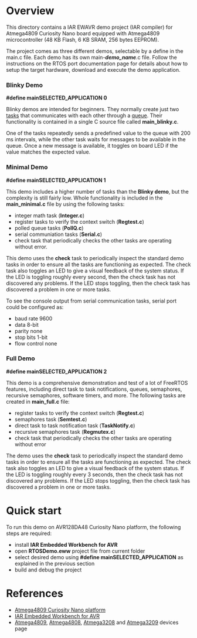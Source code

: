 
# Overview

This directory contains a IAR EWAVR demo project (IAR compiler)  for Atmega4809 Curiosity Nano board equipped with Atmega4809 microcontroller (48 KB Flash, 6 KB SRAM, 256 bytes EEPROM).  

The project comes as three different demos, selectable by a define in the main.c file. Each demo has its own main-***demo_name***.c file. Follow the instructions on the RTOS port documentation page for details about how to setup the target hardware, download and execute the demo application.

### Blinky Demo

**#define       mainSELECTED_APPLICATION	  0**

Blinky demos are intended for beginners. They normally create just two [tasks](https://www.freertos.org/a00015.html) that communicates with each other through a [queue](https://www.freertos.org/Embedded-RTOS-Queues.html). Their functionality is contained in a single C source file called **main_blinky.c**.

One of the tasks repeatedly sends a predefined value to the queue with 200 ms intervals, while the other task waits for messages to be available in the queue. Once a new message is available, it toggles on board LED if the value matches the expected value.


### Minimal Demo

**#define       mainSELECTED_APPLICATION	  1**

This demo includes a higher number of tasks than the **Blinky demo**, but the complexity is still fairly low. Whole functionality is included in the **main_minimal.c** file by using the following tasks:

 - integer math task (**Integer.c**)
 - register tasks to verify the context switch (**Regtest.c**)
 - polled queue tasks (**PollQ.c**)
 - serial communiation tasks (**Serial.c**)
 - check task that periodically checks the other tasks are operating without error.

This demo uses the **check** task to periodically inspect the standard demo tasks in order to ensure all the tasks are functioning as expected. The check task also toggles an LED to give a visual feedback of the system status. If the LED is toggling roughly every second, then the check task has not discovered any problems. If the LED stops toggling, then the check task has discovered a problem in one or more tasks.

To see the console output from serial communication tasks, serial port could be configured as: 
 - baud rate 9600
 - data 8-bit
 - parity none
 - stop bits 1-bit
 - flow control none

### Full Demo

**#define       mainSELECTED_APPLICATION	  2**

This demo is a comprehensive demonstration and test of a lot of FreeRTOS features, including direct task to task notifications, queues, semaphores, recursive semaphores, software timers, and more. The following tasks are created in **main_full.c** file:

 - register tasks to verify the context switch (**Regtest.c**)
 - semaphores task (**Semtest.c**)
 - direct task to task notification task (**TaskNotify.c**)
 - recursive semaphores task (**Regmutex.c**)
 - check task that periodically checks the other tasks are operating without error

The demo uses the **check** task to periodically inspect the standard demo tasks in order to ensure all the tasks are functioning as expected. The check task also toggles an LED to give a visual feedback of the system status. If the LED is toggling roughly every 3 seconds, then the check task has not discovered any problems. If the LED stops toggling, then the check task has discovered a problem in one or more tasks.

# Quick start

To run this demo on AVR128DA48 Curiosity Nano platform, the following steps are required:
 - install **IAR Embedded Workbench for AVR**
 - open **RTOSDemo.eww** project file from current folder
 - select desired demo using **#define       mainSELECTED_APPLICATION** as explained in the previous section
 - build and debug the project


# References
  - [Atmega4809 Curiosity Nano platform](https://www.microchip.com/DevelopmentTools/ProductDetails/PartNO/DM320115)
  - [IAR Embedded Workbench for AVR](https://www.iar.com/iar-embedded-workbench/#!?architecture=AVR)
  - [Atmega4809](https://www.microchip.com/wwwproducts/en/ATMEGA4809), [Atmega4808](https://www.microchip.com/wwwproducts/en/ATMEGA4808), [Atmega3208](https://www.microchip.com/wwwproducts/en/ATMEGA3208) and [Atmega3209](https://www.microchip.com/wwwproducts/en/ATMEGA3209) devices page
